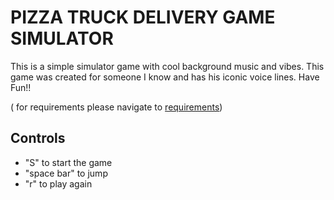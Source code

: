 # PIZZA TRUCK DELIVERY GAME SIMULATOR

This is a simple simulator game with cool background music and vibes.
This game was created for someone I know and has his iconic voice lines.
Have Fun!!

( for requirements please navigate to [requirements](./requirements.md))

## Controls

- "S" to start the game
- "space bar" to jump
- "r" to play again
